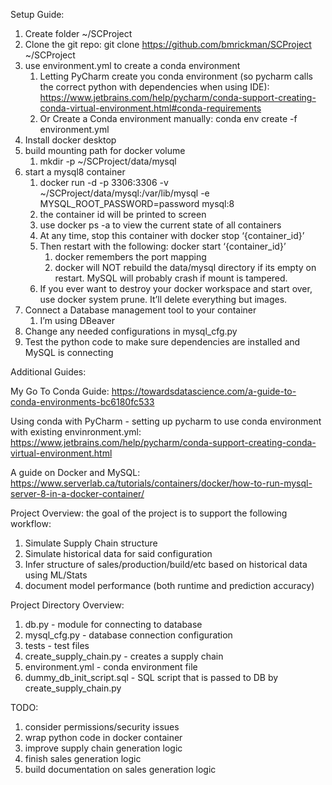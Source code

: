 Setup Guide:

1. Create folder  ~/SCProject
2. Clone the git repo: git clone https://github.com/bmrickman/SCProject ~/SCProject
3. use environment.yml to create a conda environment
    1. Letting PyCharm create you conda environment (so pycharm calls the correct python with dependencies when using IDE): https://www.jetbrains.com/help/pycharm/conda-support-creating-conda-virtual-environment.html#conda-requirements
    2. Or Create a Conda environment manually: conda env create -f environment.yml
4. Install docker desktop
5. build mounting path for docker volume
    1. mkdir -p ~/SCProject/data/mysql
6. start a mysql8 container 
    1. docker run -d -p 3306:3306 -v ~/SCProject/data/mysql:/var/lib/mysql -e MYSQL_ROOT_PASSWORD=password mysql:8
    2. the container id will be printed to screen
    3. use docker ps -a to view the current state of all containers
    4. At any time, stop this container with docker stop ‘{container_id}’
    5. Then restart with the following: docker start ‘{container_id}’
        1. docker remembers the port mapping
        2. docker will NOT rebuild the data/mysql directory if its empty on restart.  MySQL will probably crash if mount is tampered.
    6. If you ever want to destroy your docker workspace and start over, use docker system prune.  It’ll delete everything but images.
7. Connect a Database management tool to your container
    1. I’m using DBeaver
8. Change any needed configurations in mysql_cfg.py
9. Test the python code to make sure dependencies are installed and MySQL is connecting



Additional Guides:

My Go To Conda Guide:
https://towardsdatascience.com/a-guide-to-conda-environments-bc6180fc533

Using conda with PyCharm - setting up pycharm to use conda environment with existing envinronment.yml:
https://www.jetbrains.com/help/pycharm/conda-support-creating-conda-virtual-environment.html

A guide on Docker and MySQL:
https://www.serverlab.ca/tutorials/containers/docker/how-to-run-mysql-server-8-in-a-docker-container/


Project Overview:
the goal of the project is to support the following workflow:
1. Simulate Supply Chain structure
2. Simulate historical data for said configuration
3. Infer structure of sales/production/build/etc based on historical data using ML/Stats
4. document model performance (both runtime and prediction accuracy)


Project Directory Overview:
1. db.py                     - module for connecting to database
2. mysql_cfg.py              - database connection configuration
3. tests                     - test files 
4. create_supply_chain.py    - creates a supply chain 
5. environment.yml           - conda environment file
6. dummy_db_init_script.sql  - SQL script that is passed to DB by create_supply_chain.py

TODO:
1. consider permissions/security issues
2. wrap python code in docker container
3. improve supply chain generation logic
4. finish sales generation logic
5. build documentation on sales generation logic
